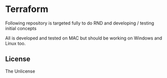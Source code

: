 # Terraform
Following repository is targeted fully to do RND and developing / testing initial concepts

All is developed and tested on MAC but should be working on Windows and Linux too. 

## License

The Unlicense

